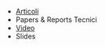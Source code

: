 * [Articoli](https://pitmonticone.github.io/Torino-Lione/ToLy_Articles.html)
* Papers & Reports Tecnici
* [Video](https://pitmonticone.github.io/Torino-Lione/ToLy_Videos.html)
* Slides

